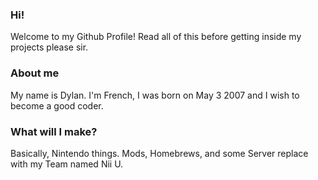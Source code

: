 ### Hi!
Welcome to my Github Profile! Read all of this before getting inside my projects please sir.

### About me
My name is Dylan. I'm French, I was born on May 3 2007 and I wish to become a good coder.

### What will I make?
Basically, Nintendo things. Mods, Homebrews, and some Server replace with my Team named Nii U.
